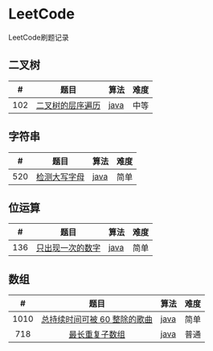 # LeetCode
LeetCode刷题记录
## 二叉树
| # | 题目 | 算法 | 难度 |
| :-: | :----: | :----- | :--------  |
| 102 | [二叉树的层序遍历](https://leetcode-cn.com/problems/binary-tree-level-order-traversal/) | [java](https://github.com/yefeiwarbler/LeetCode/blob/master/scripts/binary-tree/102.binaryTreeLevelOrderTraversal.md) | 中等 |

## 字符串
| # | 题目 | 算法 | 难度 |
| :-: | :----: | :----- | :--------  |
| 520 | [检测大写字母](https://leetcode-cn.com/problems/detect-capital/) | [java](https://github.com/yefeiwarbler/LeetCode/blob/master/scripts/string/520.detectCapital.md) | 简单 |

## 位运算
| # | 题目 | 算法 | 难度 |
| :-: | :----: | :----- | :--------  |
| 136 | [只出现一次的数字](https://leetcode-cn.com/problems/single-number/) | [java](https://github.com/yefeiwarbler/LeetCode/blob/master/scripts/bit/136.singleNumber.md) | 简单 |

## 数组
| #    | 题目 | 算法 | 难度 |
| :-:  | :----: | :----- | :--------  |
| 1010 | [总持续时间可被 60 整除的歌曲](https://leetcode-cn.com/problems/pairs-of-songs-with-total-durations-divisible-by-60/) | [java](https://github.com/yefeiwarbler/LeetCode/blob/master/scripts/array/1010.pairsOfSongsWithTotalDurationsDivisibleBy60.md) | 简单 |
| 718  | [最长重复子数组](https://leetcode-cn.com/problems/maximum-length-of-repeated-subarray/) | [java](https://github.com/yefeiwarbler/LeetCode/blob/master/scripts/array/1010.pairsOfSongsWithTotalDurationsDivisibleBy60.md) | 普通 |
